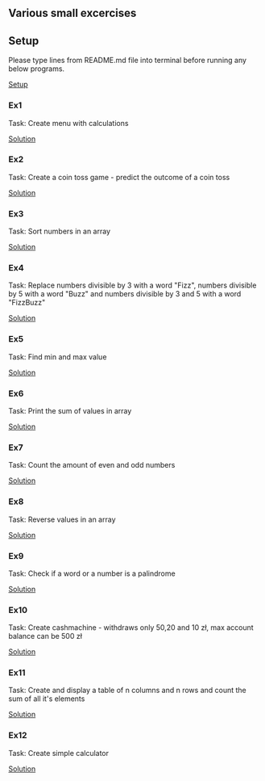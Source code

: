 ## Various small excercises

## Setup

Please type lines from README.md file into terminal before running any below programs.

[Setup](setup/README.md)

### Ex1

Task: Create menu with calculations

[Solution](ex1.js)

### Ex2

Task: Create a coin toss game - predict the outcome of a coin toss

[Solution](ex2.js)

### Ex3

Task: Sort numbers in an array

[Solution](ex3.js)

### Ex4

Task: Replace numbers divisible by 3 with a word "Fizz", numbers divisible by 5 with a word "Buzz" and numbers divisible by 3 and 5 with a word "FizzBuzz"

[Solution](ex4.js)

### Ex5

Task: Find min and max value

[Solution](ex5.js)

### Ex6

Task: Print the sum of values in array

[Solution](ex6.js)

### Ex7

Task: Count the amount of even and odd numbers

[Solution](ex7.js)

### Ex8

Task: Reverse values in an array

[Solution](ex8.js)

### Ex9

Task: Check if a word or a number is a palindrome

[Solution](ex9.js)

### Ex10

Task: Create cashmachine - withdraws only 50,20 and 10 zł, max account balance can be 500 zł

[Solution](ex10.js)

### Ex11

Task: Create and display a table of n columns and n rows and count the sum of all it's elements

[Solution](ex11.js)

### Ex12

Task: Create simple calculator

[Solution](ex12.js)